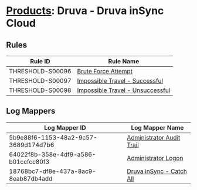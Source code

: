 # [Products](README.md): Druva - Druva inSync Cloud

## Rules

|Rule ID|Rule Name|
|----|----|
|THRESHOLD-S00096|[Brute Force Attempt](../rules/THRESHOLD-S00096.md)|
|THRESHOLD-S00097|[Impossible Travel - Successful](../rules/THRESHOLD-S00097.md)|
|THRESHOLD-S00098|[Impossible Travel - Unsuccessful](../rules/THRESHOLD-S00098.md)|


## Log Mappers

|Log Mapper ID|Log Mapper Name|
|----|----|
|5b9e88f6-1153-48a2-9c57-3689d174d7b6|[Administrator Audit Trail](../mappings/5b9e88f6-1153-48a2-9c57-3689d174d7b6.md)|
|64022f8b-358e-4df9-a586-b01ccfcc80f3|[Administrator Logon](../mappings/64022f8b-358e-4df9-a586-b01ccfcc80f3.md)|
|18768bc7-df8e-437a-8ac9-8eab87db4add|[Druva inSync - Catch All](../mappings/18768bc7-df8e-437a-8ac9-8eab87db4add.md)|


